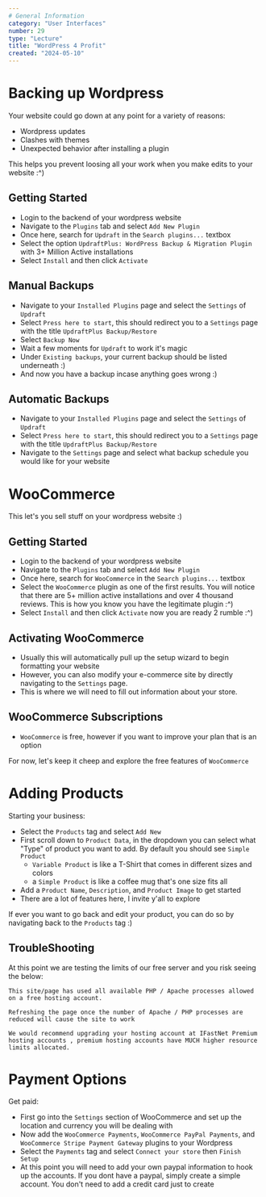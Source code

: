 ```yaml
---
# General Information
category: "User Interfaces"
number: 29
type: "Lecture"
title: "WordPress 4 Profit"
created: "2024-05-10"
---
```


# Backing up Wordpress

Your website could go down at any point for a variety of reasons:

- Wordpress updates
- Clashes with themes
- Unexpected behavior after installing a plugin

This helps you prevent loosing all your work when you make edits to your website :^)

## Getting Started

- Login to the backend of your wordpress website
- Navigate to the `Plugins` tab and select `Add New Plugin`
- Once here, search for `Updraft` in the `Search plugins...` textbox
- Select the option `UpdraftPlus: WordPress Backup & Migration Plugin` with 3+ Million Active installations
- Select `Install` and then click `Activate`

## Manual Backups

- Navigate to your `Installed Plugins` page and select the `Settings` of `Updraft`
- Select `Press here to start`, this should redirect you to a `Settings` page with the title `UpdraftPlus Backup/Restore`
- Select `Backup Now`
- Wait a few moments for `Updraft` to work it's magic
- Under `Existing backups`, your current backup should be listed underneath :)
- And now you have a backup incase anything goes wrong :)

## Automatic Backups

- Navigate to your `Installed Plugins` page and select the `Settings` of `Updraft`
- Select `Press here to start`, this should redirect you to a `Settings` page with the title `UpdraftPlus Backup/Restore`
- Navigate to the `Settings` page and select what backup schedule you would like for your website

# WooCommerce

This let's you sell stuff on your wordpress website :)

## Getting Started

- Login to the backend of your wordpress website
- Navigate to the `Plugins` tab and select `Add New Plugin`
- Once here, search for `WooCommerce` in the `Search plugins...` textbox
- Select the `WooCommerce` plugin as one of the first results. You will notice that there are 5+ million active installations and over 4 thousand reviews. This is how you know you have the legitimate plugin :^)
- Select `Install` and then click `Activate` now you are ready 2 rumble :^)

## Activating WooCommerce

- Usually this will automatically pull up the setup wizard to begin formatting your website
- However, you can also modify your e-commerce site by directly navigating to the `Settings` page.
- This is where we will need to fill out information about your store.

## WooCommerce Subscriptions

- `WooCommerce` is free, however if you want to improve your plan that is an option

For now, let's keep it cheep and explore the free features of `WooCommerce`

# Adding Products

Starting your business:

- Select the `Products` tag and select `Add New`
- First scroll down to `Product Data`, in the dropdown you can select what "Type" of product you want to add. By default you should see `Simple Product`
  - `Variable Product` is like a T-Shirt that comes in different sizes and colors
  - a `Simple Product` is like a coffee mug that's one size fits all
- Add a `Product Name`, `Description`, and `Product Image` to get started
- There are a lot of features here, I invite y'all to explore

If ever you want to go back and edit your product, you can do so by navigating back to the `Products` tag :)

## TroubleShooting

At this point we are testing the limits of our free server and you risk seeing the below:

```text
This site/page has used all available PHP / Apache processes allowed on a free hosting account.

Refreshing the page once the number of Apache / PHP processes are reduced will cause the site to work

We would recommend upgrading your hosting account at IFastNet Premium hosting accounts , premium hosting accounts have MUCH higher resource limits allocated.
```

# Payment Options

Get paid:

- First go into the `Settings` section of WooCommerce and set up the location and currency you will be dealing with
- Now add the `WooCommerce Payments`, `WooCommerce PayPal Payments`, and `WooCommerce Stripe Payment Gateway` plugins to your Wordpress
- Select the `Payments` tag and select `Connect your store` then `Finish Setup`
- At this point you will need to add your own paypal information to hook up the accounts. If you dont have a paypal, simply create a simple account. You don't need to add a credit card just to create
